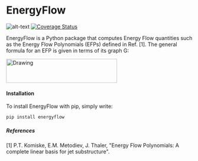 # EnergyFlow
![alt-text](https://travis-ci.org/pkomiske/EnergyFlow.svg?branch=master "Travis-CI Build Status") [![Coverage Status](https://coveralls.io/repos/github/pkomiske/EnergyFlow/badge.svg?branch=master)](https://coveralls.io/github/pkomiske/EnergyFlow?branch=master)

EnergyFlow is a Python package that computes Energy Flow quantities such as the Energy Flow Polynomials (EFPs) defined in Ref. [1]. The general formula for an EFP is given in terms of its graph G:

<img src="../images/images/EFP_formula.png" alt="Drawing" width="300px" height="65px"/>

 
#### Installation

To install EnergyFlow with pip, simply write:
```sh
pip install energyflow
```

##### References
[1] P.T. Komiske, E.M. Metodiev, J. Thaler, "Energy Flow Polynomials: A complete linear basis for jet substructure".
